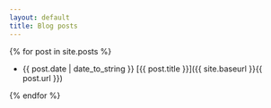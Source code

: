 ```yaml
---
layout: default
title: Blog posts
---
```


{% for post in site.posts %}
  * {{ post.date | date_to_string }} [{{ post.title }}]({{ site.baseurl }}{{ post.url }})
  
{% endfor %}